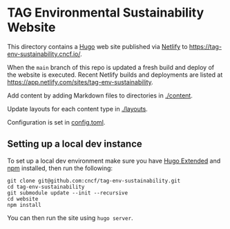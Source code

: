 # TAG Environmental Sustainability Website

This directory contains a [Hugo](https://gohugo.io) web site published via [Netlify](https://www.netlify.com/) to <https://tag-env-sustainability.cncf.io/>.

When the `main` branch of this repo is updated a fresh build and deploy of the website is executed. Recent Netlify builds and deployments are listed at <https://app.netlify.com/sites/tag-env-sustainability>.

Add content by adding Markdown files to directories in [./content](./content).

Update layouts for each content type in [./layouts](./layouts/).

Configuration is set in [config.toml](./config.toml).

## Setting up a local dev instance

To set up a local dev environment make sure you have [Hugo Extended](https://gohugo.io/installation/linux/#editions) and [npm](https://www.npmjs.com/) installed, then run the following:

```
git clone git@github.com:cncf/tag-env-sustainability.git
cd tag-env-sustainability
git submodule update --init --recursive
cd website
npm install
```

You can then run the site using `hugo server`.

